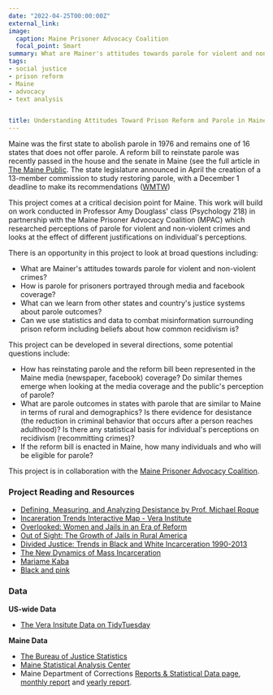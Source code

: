 ```yaml
---
date: "2022-04-25T00:00:00Z"
external_link:
image:
  caption: Maine Prisoner Advocacy Coalition
  focal_point: Smart
summary: What are Mainer's attitudes towards parole for violent and non-violent crimes? How is parole for prisoners portrayed through media and facebook coverage? What can we learn from other states and country's justice systems? 
tags:
- social justice
- prison reform
- Maine
- advocacy
- text analysis


title: Understanding Attitudes Toward Prison Reform and Parole in Maine
---
```

Maine was the first state to abolish parole in 1976 and remains one of 16 states that does not offer parole. A reform bill to reinstate parole was recently passed in the house and the senate in Maine (see the full article in [The Maine Public](https://www.mainepublic.org/courts-and-crime/2021-12-14/a-bill-to-restore-parole-in-maine-passed-in-the-house-and-senate-its-been-sitting-on-janet-mills-desk-for-months). The state legislature announced in April the creation of a 13-member commission to study restoring parole, with a December 1 deadline to make its recommendations ([WMTW](https://www.wmtw.com/article/parole-in-maine/39765482#))

This project comes at a critical decision point for Maine. This work will build on work conducted in Professor Amy Douglass' class (Psychology 218) in partnership with the Maine Prisoner Advocacy Coalition (MPAC) which researched perceptions of parole for violent and non-violent crimes and looks at the effect of different justifications on individual's perceptions.

There is an opportunity in this project to look at broad questions including: 

* What are Mainer's attitudes towards parole for violent and non-violent crimes? 
* How is parole for prisoners portrayed through media and facebook coverage? 
* What can we learn from other states and country's justice systems about parole outcomes? 
* Can we use statistics and data to combat misinformation surrounding prison reform including beliefs about how common recidivism is? 

This project can be developed in several directions, some potential questions include:

- How has reinstating parole and the reform bill been represented in the Maine media (newspaper, facebook) coverage? Do similar themes emerge when looking at the media coverage and the public's perception of parole?
- What are parole outcomes in states with parole that are similar to Maine in terms of rural and demographics? Is there evidence for desistance (the reduction in criminal behavior that occurs after a person reaches adulthood)? Is there any statistical basis for individual's perceptions on recidivism (recommitting crimes)?
- If the reform bill is enacted in Maine, how many individuals and who will be eligible for parole?


This project is in collaboration with the [Maine Prisoner Advocacy Coalition](https://www.maineprisoneradvocacy.org).


### Project Reading and Resources
* [Defining, Measuring, and Analyzing Desistance by Prof. Michael Roque](https://nij.ojp.gov/topics/articles/what-does-it-mean-defining-measuring-and-analyzing-desistance-crime-criminal#about-author--0)
* [Incareration Trends Interactive Map - Vera Institute](https://trends.vera.org/)
* [Overlooked: Women and Jails in an Era of Reform](https://www.vera.org/publications/overlooked-women-and-jails-report)
* [Out of Sight: The Growth of Jails in Rural America](https://www.vera.org/publications/out-of-sight-growth-of-jails-rural-america)
* [Divided Justice: Trends in Black and White Incarceration 1990-2013](https://www.vera.org/publications/divided-justice-black-white-jail-incarceration)
* [The New Dynamics of Mass Incarceration](https://www.vera.org/publications/the-new-dynamics-of-mass-incarceration)
* [Mariame Kaba](http://mariamekaba.com)
* [Black and pink](https://www.blackandpink.org)

### Data

**US-wide Data**
* [The Vera Insitute Data on TidyTuesday](https://github.com/rfordatascience/tidytuesday/tree/master/data/2019/2019-01-22)

**Maine Data**
* [The Bureau of Justice Statistics](https://csat.bjs.ojp.gov/advanced-query)
* [Maine Statistical Analysis Center](https://justiceresearch.usm.maine.edu/research-library/)
* Maine Department of Corrections [Reports & Statistical Data page](https://www.maine.gov/corrections/about/best-practices/reports-statistical-data), [monthly report](https://www.maine.gov/corrections/sites/maine.gov.corrections/files/inline-files/March%202022%20Monthly%20Adult%20Data%20Report_1.pdf) and [yearly report](https://www.maine.gov/corrections/sites/maine.gov.corrections/files/inline-files/2021%20Year%20End%20Adult%20Data%20Report.pdf).


